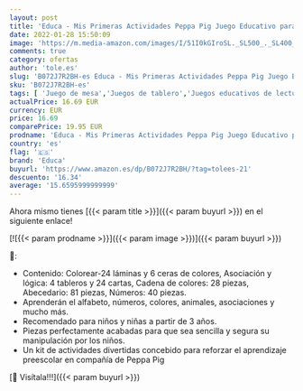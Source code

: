 ```yaml
---
layout: post
title: 'Educa - Mis Primeras Actividades Peppa Pig Juego Educativo para Bebés  Multicolor  17249 '
date: 2022-01-28 15:50:09
image: 'https://m.media-amazon.com/images/I/51I0kGIroSL._SL500_._SL400_.jpg'
comments: true
category: ofertas
author: 'tole.es'
slug: 'B072J7R2BH-es Educa - Mis Primeras Actividades Peppa Pig Juego Educativo...'
sku: 'B072J7R2BH-es'
tags: [ 'Juego de mesa','Juegos de tablero','Juegos educativos de lectura y escritura','Juegos y accesorios para juegos','Juguetes','Juguetes educativos','Juguetes y juegos','Puzzles','Puzzles y rompecabezas','bebés','educa', ]
actualPrice: 16.69 EUR
currency: EUR
price: 16.69
comparePrice: 19.95 EUR
prodname: 'Educa - Mis Primeras Actividades Peppa Pig Juego Educativo para Bebés  Multicolor  17249 '
country: 'es'
flag: '🇪🇸'
brand: 'Educa'
buyurl: 'https://www.amazon.es/dp/B072J7R2BH/?tag=tolees-21'
descuento: '16.34'
average: '15.6595999999999'
---
```


Ahora mismo tienes [{{< param title >}}]({{< param buyurl >}}) en el siguiente enlace!

[![{{< param prodname >}}]({{< param image >}})]({{< param buyurl >}})

🔎:

- Contenido: Colorear-24 láminas y 6 ceras de colores, Asociación y lógica: 4 tableros y 24 cartas, Cadena de colores: 28 piezas, Abecedario: 81 piezas, Números: 40 piezas.
- Aprenderán el alfabeto, números, colores, animales, asociaciones y mucho más.
- Recomendado para niños y niñas a partir de 3 años.
- Piezas perfectamente acabadas para que sea sencilla y segura su manipulación por los niños.
- Un kit de actividades divertidas concebido para reforzar el aprendizaje preescolar en compañía de Peppa Pig

[🛒 Visítala!!!]({{< param buyurl >}})
